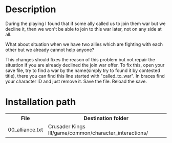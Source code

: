 # Description
During the playing I found that if some ally called us to join them war but we decline it,
then we won't be able to join to this war later, not on any side at all.

What about situation when we have two allies which are fighting with each other but we already
cannot help anyone?

This changes should fixes the reason of this problem but not repair the situation if
you are already declined the join war offer. To fix this, open your save file,
try to find a war by the name(simply try to found it by contested title), there you
can find this line started with "called_to_war". In braces find your character ID and just remove it.
Save the file. Reload the save.

# Installation path
<table style="width:100%">
  <tr>
    <th>File</th>
    <th>Destination folder</th>
  </tr>
  <tr>
    <td>00_alliance.txt</td>
    <td>Crusader Kings III/game/common/character_interactions/</tr>
</table>
